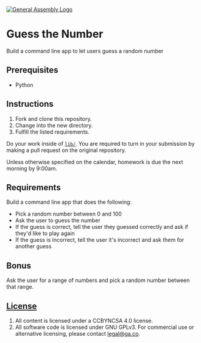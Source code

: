[![General Assembly Logo](https://camo.githubusercontent.com/1a91b05b8f4d44b5bbfb83abac2b0996d8e26c92/687474703a2f2f692e696d6775722e636f6d2f6b6538555354712e706e67)](https://generalassemb.ly/education/web-development-immersive)

# Guess the Number

Build a command line app to let users guess a random number

## Prerequisites

- Python

## Instructions

1.  Fork and clone this repository.
1.  Change into the new directory.
1.  Fulfill the listed requirements.

Do your work inside of [`lib/`](lib/). You are required to turn in your
submission by making a pull request on the original repository.

Unless otherwise specified on the calendar, homework is due the next morning by
9:00am.

## Requirements

Build a command line app that does the following:

- Pick a random number between 0 and 100
- Ask the user to guess the number
- If the guess is correct, tell the user they guessed correctly and ask if
    they'd like to play again
- If the guess is incorrect, tell the user it's incorrect and ask them for
    another guess

## Bonus

Ask the user for a range of numbers and pick a random number between that range.

## [License](LICENSE)

1.  All content is licensed under a CC­BY­NC­SA 4.0 license.
1.  All software code is licensed under GNU GPLv3. For commercial use or
    alternative licensing, please contact legal@ga.co.
